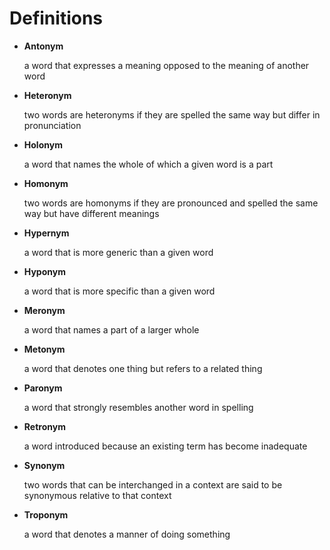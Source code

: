 Definitions
===========

  - **Antonym**

    a word that expresses a meaning opposed to the meaning of another word

  - **Heteronym**

    two words are heteronyms if they are spelled the same way but differ in pronunciation

  - **Holonym**

    a word that names the whole of which a given word is a part

  - **Homonym**

    two words are homonyms if they are pronounced and spelled the same way but have different meanings

  - **Hypernym**

    a word that is more generic than a given word

  - **Hyponym**

    a word that is more specific than a given word

  - **Meronym**

    a word that names a part of a larger whole

  - **Metonym**

    a word that denotes one thing but refers to a related thing

  - **Paronym**

    a word that strongly resembles another word in spelling

  - **Retronym**

    a word introduced because an existing term has become inadequate

  - **Synonym**

    two words that can be interchanged in a context are said to be synonymous relative to that context

  - **Troponym**

    a word that denotes a manner of doing something
